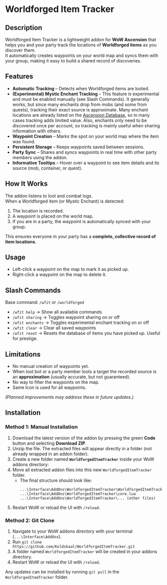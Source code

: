 # Worldforged Item Tracker

## Description
Worldforged Item Tracker is a lightweight addon for **WoW Ascension** that helps you and your party track the locations of **Worldforged items** as you discover them.  
It automatically creates waypoints on your world map and syncs them with your group, making it easy to build a shared record of discoveries.

## Features
* **Automatic Tracking** – Detects when Worldforged items are looted.  
* **(Experimental) Mystic Enchant Tracking** – This feature is experimental and must be enabled manually (see Slash Commands). It generally works, but since many enchants drop from mobs (and some from quests), tracking their exact source is approximate. Many enchant locations are already listed on the [Ascension Database](https://db.ascension.gg/?items=0.6&filter=cr=152:184;crs=13:1;crv=0:0;na=mystic%20scroll;ub=7;ty=6#0-1), so in many cases tracking adds limited value. Also, enchants only need to be discovered once per account, so tracking is mainly useful when sharing information with others.
* **Waypoint Creation** – Marks the spot on your world map where the item was found.  
* **Persistent Storage** – Keeps waypoints saved between sessions.  
* **Party Sync** – Shares and syncs waypoints in real time with other party members using the addon.  
* **Informative Tooltips** – Hover over a waypoint to see item details and its source (mob, container, or quest).  

## How It Works
The addon listens to loot and combat logs.  
When a Worldforged item (or Mystic Enchant) is detected:  
1. The location is recorded.
2. A waypoint is placed on the world map.  
3. If you are in a party, the waypoint is automatically synced with your group.  

This ensures everyone in your party has a **complete, collective record of item locations**.

## Usage
- Left-click a waypoint on the map to mark it as picked up.
- Right-click a waypoint on the map to delete it.

## Slash Commands
Base command: `/wfit` or `/worldforged`

- `/wfit help` → Show all available commands  
- `/wfit sharing` → Toggles waypoint sharing on or off  
- `/wfit enchants` → Toggles experimental enchant tracking on or off
- `/wfit clear` → Clear all saved waypoints
- `/wfit reset` → Resets the database of items you have picked up. Useful for prestige.  

## Limitations
- No manual creation of waypoints yet.  
- When loot bot or a party member loots a target the recorded source is an **approximation** (usually accurate, but not guaranteed).  
- No way to filter the waypoints on the map.
- Same Icon is used for all waypoints.

*(Planned improvements may address these in future updates.)*

## Installation

### Method 1: Manual Installation
1. Download the latest version of the addon by pressing the green **Code** button and selecting **Download ZIP**.  
2. Unzip the file. The extracted files will appear directly in a folder (not already wrapped in an addon folder).  
3. Create a new folder named **`WorldforgedItemTracker`** inside your WoW addons directory: 
4. Move all extracted addon files into this new `WorldforgedItemTracker` folder.  
	- The final structure should look like:  
	  ```
	  ...\Interface\AddOns\WorldforgedItemTracker\WorldforgedItemTracker.toc
	  ...\Interface\AddOns\WorldforgedItemTracker\core.lua
	  ...\Interface\AddOns\WorldforgedItemTracker\... (other files)
	  ```
5. Restart WoW or reload the UI with `/reload`.

### Method 2: Git Clone
1. Navigate to your WoW addons directory with your terminal (`...\Interface\AddOns`).
2. Run `git clone https://github.com/Koldskaal/WorldforgedItemTracker.git`
3. A folder named `WorldforgedItemTracker` will be created in your addons directory.
4. Restart WoW or reload the UI with `/reload`.

Any updates can be installed by running `git pull` in the `WorldforgedItemTracker` folder.

